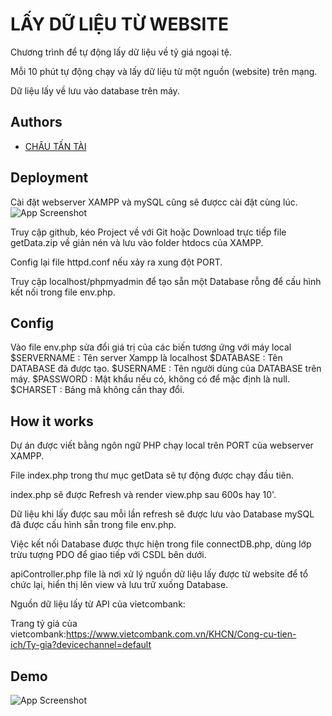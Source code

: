 # LẤY DỮ LIỆU TỪ WEBSITE

Chương trình để tự động lấy dữ liệu về tỷ giá ngoại tệ.

Mỗi 10 phút tự động chạy và lấy dữ liệu từ một nguồn (website) trên mạng.

Dữ liệu lấy về lưu vào database trên máy.

## Authors

- [CHÂU TẤN TÀI](https://github.com/CHAUTANTAI)

## Deployment

Cài đặt webserver XAMPP và mySQL cũng sẽ đượcc cài đặt cùng lúc.
![App Screenshot](https://scontent.fsgn8-4.fna.fbcdn.net/v/t1.15752-9/379539981_691568926230102_3050413847574783830_n.png?_nc_cat=111&ccb=1-7&_nc_sid=ae9488&_nc_ohc=_YUtIIhRm6EAX8V7Pdk&_nc_ht=scontent.fsgn8-4.fna&oh=03_AdRp5Fs8oV7GGH3PU7FXf4JnIbf5DouAwn07hiR8sKIGZQ&oe=6533B635)

Truy cập github, kéo Project về với Git hoặc Download trực tiếp file getData.zip về giản nén và lưu vào folder htdocs của XAMPP.

Config lại file httpd.conf nếu xảy ra xung đột PORT.

Truy cập localhost/phpmyadmin để tạo sẵn một Database rỗng để cấu hình kết nối trong file env.php.

## Config

Vào file env.php sửa đổi giá trị của các biến tương ứng với máy local
$SERVERNAME : Tên server Xampp là localhost
$DATABASE : Tên DATABASE đã được tạo.
$USERNAME   : Tên người dùng của DATABASE trên máy.
$PASSWORD : Mật khẩu nếu có, không có để mặc định là null.
$CHARSET : Bảng mã không cần thay đổi.

## How it works

Dự án được viết bằng ngôn ngữ PHP chạy local trên PORT của webserver XAMPP.

File index.php trong thư mục getData sẽ tự động được chạy đầu tiên.

index.php sẽ được Refresh và render view.php sau 600s hay 10'.

Dữ liệu khi lấy được sau mỗi lần refresh sẽ được lưu vào Database mySQL đã được cấu hình sẵn trong file env.php.

Việc kết nối Database được thực hiện trong file connectDB.php, dùng lớp trừu tượng PDO để giao tiếp với CSDL bên dưới.

apiController.php file là nơi xử lý nguồn dữ liệu lấy được từ website để tổ chức lại, hiển thị lên view và lưu trữ xuống Database.

Nguồn dữ liệu lấy từ API của vietcombank: 

Trang tỷ giá của vietcombank:https://www.vietcombank.com.vn/KHCN/Cong-cu-tien-ich/Ty-gia?devicechannel=default
## Demo

![App Screenshot](https://scontent.fsgn8-3.fna.fbcdn.net/v/t1.15752-9/379523084_664251722353670_5501653592672683550_n.png?_nc_cat=106&ccb=1-7&_nc_sid=ae9488&_nc_ohc=YXXtEmECH0gAX90dAa4&_nc_ht=scontent.fsgn8-3.fna&oh=03_AdR7QZorCvJqR83vX-AAjXRaV25RoNZ9WofUR7yIipqRcg&oe=6533DD89)

